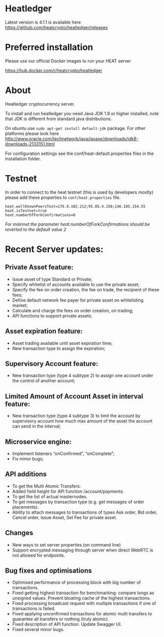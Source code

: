 # Heatledger

Latest version is 4.1.1 is available here https://github.com/heatcrypto/heatledger/releases

# Preferred installation

Please use our official Docker images to run your HEAT server

https://hub.docker.com/r/heatcrypto/heatledger

# About

Heatledger cryptocurrency server.

To install and run heatledger you need Java JDK 1.8 or higher installed, note that JDK is different from standard java distributions.

On ubuntu use `sudo apt-get install default-jdk` package. For other platforms please look here http://www.oracle.com/technetwork/java/javase/downloads/jdk8-downloads-2133151.html

For configuration settings see the conf/heat-default.properties files in the installation folder.

# Testnet

In order to connect to the heat testnet (this is used by developers mostly) please add these properties to `conf/heat.properties` file.

```
heat.wellKnownPeersTest=176.9.102.212;95.85.4.150;146.185.154.55
heat.isTestnet=true
heat.numberOfForkConfirmations=0
```

*For mainnet the parameter heat.numberOfForkConfirmations should be reverted to the default value 2*

# Recent Server updates:

## Private Asset feature:

- Issue asset of type Standard or Private;
- Specify whitelist of accounts available to use the private asset;
- Specify the fee on order creation, the fee on trade, the recipient of these fees;
- Define default network fee payer for private asset on whitelisting market;
- Calculate and charge the fees on order creation, on trading;
- API functions to support private assets;

## Asset expiration feature:

- Asset trading available until asset expiration time;
- New transaction type to assign the expiration;

## Supervisory Account feature:

- New transaction type (type 4 subtype 2) to assign one account under the control of another account;

## Limited Amount of Account Asset in interval feature:

- New transaction type (type 4 subtype 3) to limit the account by supervisory account how much max amount of the asset the account can send in the interval;

## Microservice engine:
- Implement listeners “onConfirmed”, “onComplete”;
- Fix minor bugs;

## API additions

- To get the Multi Atomic Transfers.
- Added field height for API function /account/payments.
- To get the list of actual masternodes.
- To get messages by transaction type (e.g. get messages of order placements).
- Ability to attach messages to transactions of types Ask order, Bid order, Cancel order, Issue Asset, Set Fee for private asset.

## Changes

- New ways to set server properties (on command line)
- Support encrypted messaging through server when direct WebRTC is not allowed for endpoints.

## Bug fixes and optimisations

- Optimised performance of processing block with big number of transactions.
- Fixed getting highest transaction for benchmarking: compare longs as unsigned values. Prevent bloating cache of the highest transactions.
- Fixed processing broadcast request with multiple transactions if one of transactions is failed.
- Fixed applying unconfirmed transactions for atomic multi transfers to guarantee all transfers or nothing (truly atomic).
- Fixed description of API function. Update Swagger UI.
- Fixed several minor bugs.

